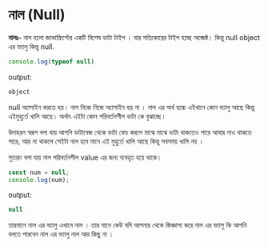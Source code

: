 # নাল (Null)

**নালঃ-** নাল হলো জাভাস্ক্রিপ্টের একটি বিশেষ ডাটা টাইপ । যার সত্যিকারের টাইপ হচ্ছে অব্জেক্ট। কিন্তু null object এর ভ্যালু কিন্তু null.&#x20;

```javascript
console.log(typeof null)
```

output:

```javascript
object
```

null অ্যাসাইন করতে হয়। নাল নিজে নিজে অ্যাসাইন হয় না । নাল এর অর্থ হচ্চে এইখানে কোন ভ্যালু আছে কিন্তু এইমুহুর্তে খালি আছে। অর্থাৎ এইটা কোন পরিবর্তনশীল ডাটা কে বুঝাচ্ছে।&#x20;

উদাহরন স্বরূপ বলা যায় আপনি ডাটাবেজ থেকে ডাটা ফেচ করলে মাঝে মাঝে ডাটা থাকতেও পারে আবার নাও থাকতে পারে, আর না থাকলে সেইটা নাল হবে মানে এই মুহুর্তে খালি আছে কিন্তু সবসময় খালি নয় ।&#x20;

সুতরাং বলা যায় নাল পরিবর্তনশীল value এর জন্য ব্যবহৃত হয়ে থাকে।

```javascript
const num = null;
console.log(num);
```

output:

```javascript
null
```

তারমানে নাল এর ভ্যালু এখানে নাল । তার মানে কেউ যদি আপনার থেকে জিজ্ঞাসা করে নাল এর ভ্যালু কি আপনি বলতে পারবেন নাল এর ভ্যালু নাল আর কিছু না ।
